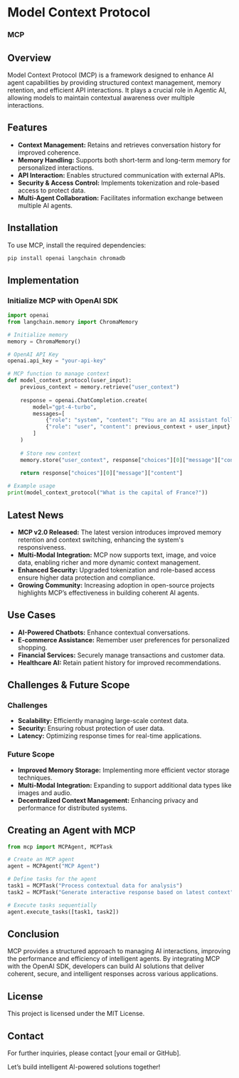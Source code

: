 # Model Context Protocol
###  MCP

## Overview
Model Context Protocol (MCP) is a framework designed to enhance AI agent capabilities by providing structured context management, memory retention, and efficient API interactions. It plays a crucial role in Agentic AI, allowing models to maintain contextual awareness over multiple interactions.

## Features
- **Context Management:** Retains and retrieves conversation history for improved coherence.
- **Memory Handling:** Supports both short-term and long-term memory for personalized interactions.
- **API Interaction:** Enables structured communication with external APIs.
- **Security & Access Control:** Implements tokenization and role-based access to protect data.
- **Multi-Agent Collaboration:** Facilitates information exchange between multiple AI agents.

## Installation
To use MCP, install the required dependencies:
```bash
pip install openai langchain chromadb
```

## Implementation
### Initialize MCP with OpenAI SDK
```python
import openai
from langchain.memory import ChromaMemory

# Initialize memory
memory = ChromaMemory()

# OpenAI API Key
openai.api_key = "your-api-key"

# MCP function to manage context
def model_context_protocol(user_input):
    previous_context = memory.retrieve("user_context")
    
    response = openai.ChatCompletion.create(
        model="gpt-4-turbo",
        messages=[
            {"role": "system", "content": "You are an AI assistant following MCP guidelines."},
            {"role": "user", "content": previous_context + user_input}
        ]
    )
    
    # Store new context
    memory.store("user_context", response["choices"][0]["message"]["content"])
    
    return response["choices"][0]["message"]["content"]

# Example usage
print(model_context_protocol("What is the capital of France?"))
```

## Latest News
- **MCP v2.0 Released:** The latest version introduces improved memory retention and context switching, enhancing the system's responsiveness.
- **Multi-Modal Integration:** MCP now supports text, image, and voice data, enabling richer and more dynamic context management.
- **Enhanced Security:** Upgraded tokenization and role-based access ensure higher data protection and compliance.
- **Growing Community:** Increasing adoption in open-source projects highlights MCP’s effectiveness in building coherent AI agents.

## Use Cases
- **AI-Powered Chatbots:** Enhance contextual conversations.
- **E-commerce Assistance:** Remember user preferences for personalized shopping.
- **Financial Services:** Securely manage transactions and customer data.
- **Healthcare AI:** Retain patient history for improved recommendations.

## Challenges & Future Scope
### Challenges
- **Scalability:** Efficiently managing large-scale context data.
- **Security:** Ensuring robust protection of user data.
- **Latency:** Optimizing response times for real-time applications.

### Future Scope
- **Improved Memory Storage:** Implementing more efficient vector storage techniques.
- **Multi-Modal Integration:** Expanding to support additional data types like images and audio.
- **Decentralized Context Management:** Enhancing privacy and performance for distributed systems.

## Creating an Agent with MCP
```python
from mcp import MCPAgent, MCPTask

# Create an MCP agent
agent = MCPAgent("MCP Agent")

# Define tasks for the agent
task1 = MCPTask("Process contextual data for analysis")
task2 = MCPTask("Generate interactive response based on latest context")

# Execute tasks sequentially
agent.execute_tasks([task1, task2])
```

## Conclusion
MCP provides a structured approach to managing AI interactions, improving the performance and efficiency of intelligent agents. By integrating MCP with the OpenAI SDK, developers can build AI solutions that deliver coherent, secure, and intelligent responses across various applications.

## License
This project is licensed under the MIT License.

## Contact
For further inquiries, please contact [your email or GitHub].

Let’s build intelligent AI-powered solutions together!

